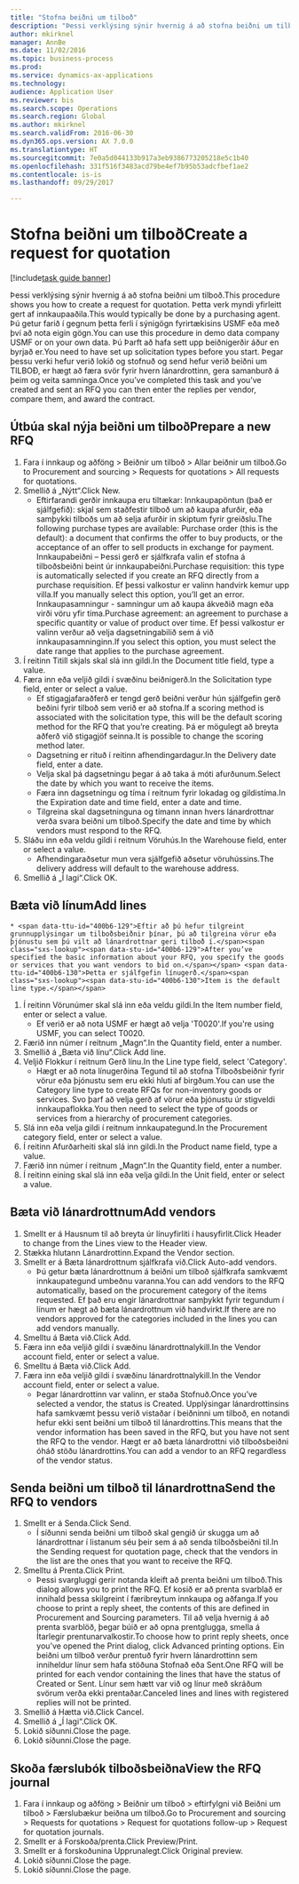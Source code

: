 ```yaml
--- 
title: "Stofna beiðni um tilboð"
description: "Þessi verklýsing sýnir hvernig á að stofna beiðni um tilboð."
author: mkirknel
manager: AnnBe
ms.date: 11/02/2016
ms.topic: business-process
ms.prod: 
ms.service: dynamics-ax-applications
ms.technology: 
audience: Application User
ms.reviewer: bis
ms.search.scope: Operations
ms.search.region: Global
ms.author: mkirknel
ms.search.validFrom: 2016-06-30
ms.dyn365.ops.version: AX 7.0.0
ms.translationtype: HT
ms.sourcegitcommit: 7e0a5d044133b917a3eb9386773205218e5c1b40
ms.openlocfilehash: 331f516f3483acd79be4ef7b95b53adcfbef1ae2
ms.contentlocale: is-is
ms.lasthandoff: 09/29/2017

---
```

# <a name="create-a-request-for-quotation"></a><span data-ttu-id="400b6-103">Stofna beiðni um tilboð</span><span class="sxs-lookup"><span data-stu-id="400b6-103">Create a request for quotation</span></span>

[!include[task guide banner](../../includes/task-guide-banner.md)]

<span data-ttu-id="400b6-104">Þessi verklýsing sýnir hvernig á að stofna beiðni um tilboð.</span><span class="sxs-lookup"><span data-stu-id="400b6-104">This procedure shows you how to create a request for quotation.</span></span> <span data-ttu-id="400b6-105">Þetta verk myndi yfirleitt gert af innkaupaaðila.</span><span class="sxs-lookup"><span data-stu-id="400b6-105">This would typically be done by a purchasing agent.</span></span> <span data-ttu-id="400b6-106">Þú getur farið í gegnum þetta ferli í sýnigögn fyrirtækisins USMF eða með því að nota eigin gögn.</span><span class="sxs-lookup"><span data-stu-id="400b6-106">You can use this procedure in demo data company USMF or on your own data.</span></span> <span data-ttu-id="400b6-107">Þú Þarft að hafa sett upp beiðnigerðir áður en byrjað er.</span><span class="sxs-lookup"><span data-stu-id="400b6-107">You need to have set up solicitation types before you start.</span></span> <span data-ttu-id="400b6-108">Þegar þessu verki hefur verið lokið og stofnuð og send hefur verið beiðni um TILBOÐ, er hægt að færa svör fyrir hvern lánardrottinn, gera samanburð á þeim og veita samninga.</span><span class="sxs-lookup"><span data-stu-id="400b6-108">Once you’ve completed this task and you’ve created and sent an RFQ you can then enter the replies per vendor, compare them, and award the contract.</span></span>


## <a name="prepare-a-new-rfq"></a><span data-ttu-id="400b6-109">Útbúa skal nýja beiðni um tilboð</span><span class="sxs-lookup"><span data-stu-id="400b6-109">Prepare a new RFQ</span></span>
1. <span data-ttu-id="400b6-110">Fara í innkaup og aðföng  > Beiðnir um tilboð  > Allar beiðnir um tilboð.</span><span class="sxs-lookup"><span data-stu-id="400b6-110">Go to Procurement and sourcing > Requests for quotations > All requests for quotations.</span></span>
2. <span data-ttu-id="400b6-111">Smellið á „Nýtt“.</span><span class="sxs-lookup"><span data-stu-id="400b6-111">Click New.</span></span>
    * <span data-ttu-id="400b6-112">Eftirfarandi gerðir innkaupa eru tiltækar: Innkaupapöntun (það er sjálfgefið): skjal sem staðfestir tilboð um að kaupa afurðir, eða samþykki tilboðs um að selja afurðir in skiptum fyrir greiðslu.</span><span class="sxs-lookup"><span data-stu-id="400b6-112">The following purchase types are available: Purchase order (this is the default): a document that confirms the offer to buy products, or the acceptance of an offer to sell products in exchange for payment.</span></span> <span data-ttu-id="400b6-113">Innkaupabeiðni – Þessi gerð er sjálfkrafa valin ef stofna á tilboðsbeiðni beint úr innkaupabeiðni.</span><span class="sxs-lookup"><span data-stu-id="400b6-113">Purchase requisition: this type is automatically selected if you create an RFQ directly from a purchase requisition.</span></span> <span data-ttu-id="400b6-114">Ef þessi valkostur er valinn handvirk kemur upp villa.</span><span class="sxs-lookup"><span data-stu-id="400b6-114">If you manually select this option, you’ll get an error.</span></span> <span data-ttu-id="400b6-115">Innkaupasamningur - samningur um að kaupa ákveðið magn eða virði vöru yfir tíma.</span><span class="sxs-lookup"><span data-stu-id="400b6-115">Purchase agreement: an agreement to purchase a specific quantity or value of product over time.</span></span> <span data-ttu-id="400b6-116">Ef þessi valkostur er valinn verður að velja dagsetningabilið sem á við innkaupasamninginn.</span><span class="sxs-lookup"><span data-stu-id="400b6-116">If you select this option, you must select the date range that applies to the purchase agreement.</span></span>  
3. <span data-ttu-id="400b6-117">Í reitinn Titill skjals skal slá inn gildi.</span><span class="sxs-lookup"><span data-stu-id="400b6-117">In the Document title field, type a value.</span></span>
4. <span data-ttu-id="400b6-118">Færa inn eða veljið gildi í svæðinu beiðnigerð.</span><span class="sxs-lookup"><span data-stu-id="400b6-118">In the Solicitation type field, enter or select a value.</span></span>
    * <span data-ttu-id="400b6-119">Ef stigagjafaraðferð er tengd gerð beiðni verður hún sjálfgefin gerð beðini fyrir tilboð sem verið er að stofna.</span><span class="sxs-lookup"><span data-stu-id="400b6-119">If a scoring method is associated with the solicitation type, this will be the default scoring method for the RFQ that you’re creating.</span></span> <span data-ttu-id="400b6-120">Þá er mögulegt að breyta aðferð við stigagjöf seinna.</span><span class="sxs-lookup"><span data-stu-id="400b6-120">It is possible to change the scoring method later.</span></span>  
    * <span data-ttu-id="400b6-121">Dagsetning er rituð í reitinn afhendingardagur.</span><span class="sxs-lookup"><span data-stu-id="400b6-121">In the Delivery date field, enter a date.</span></span>  
    * <span data-ttu-id="400b6-122">Velja skal þá dagsetningu þegar á að taka á móti afurðunum.</span><span class="sxs-lookup"><span data-stu-id="400b6-122">Select the date by which you want to receive the items.</span></span>  
    * <span data-ttu-id="400b6-123">Færa inn dagsetningu og tíma í reitnum fyrir lokadag og gildistíma.</span><span class="sxs-lookup"><span data-stu-id="400b6-123">In the Expiration date and time field, enter a date and time.</span></span>  
    * <span data-ttu-id="400b6-124">Tilgreina skal dagsetninguna og tímann innan hvers lánardrottnar verða svara beiðni um tilboð.</span><span class="sxs-lookup"><span data-stu-id="400b6-124">Specify the date and time by which vendors must respond to the RFQ.</span></span>  
5. <span data-ttu-id="400b6-125">Sláðu inn eða veldu gildi í reitnum Vöruhús.</span><span class="sxs-lookup"><span data-stu-id="400b6-125">In the Warehouse field, enter or select a value.</span></span>
    * <span data-ttu-id="400b6-126">Afhendingaraðsetur mun vera sjálfgefið aðsetur vöruhússins.</span><span class="sxs-lookup"><span data-stu-id="400b6-126">The delivery address will default to the warehouse address.</span></span>  
6. <span data-ttu-id="400b6-127">Smellið á „Í lagi“.</span><span class="sxs-lookup"><span data-stu-id="400b6-127">Click OK.</span></span>

## <a name="add-lines"></a><span data-ttu-id="400b6-128">Bæta við línum</span><span class="sxs-lookup"><span data-stu-id="400b6-128">Add lines</span></span>
    * <span data-ttu-id="400b6-129">Eftir að þú hefur tilgreint grunnupplýsingar um tilboðsbeiðnir þínar, þú að tilgreina vörur eða þjónustu sem þú vilt að lánardrottnar geri tilboð í.</span><span class="sxs-lookup"><span data-stu-id="400b6-129">After you’ve specified the basic information about your RFQ, you specify the goods or services that you want vendors to bid on.</span></span> <span data-ttu-id="400b6-130">Þetta er sjálfgefin línugerð.</span><span class="sxs-lookup"><span data-stu-id="400b6-130">Item is the default line type.</span></span>   
1. <span data-ttu-id="400b6-131">Í reitinn Vörunúmer skal slá inn eða veldu gildi.</span><span class="sxs-lookup"><span data-stu-id="400b6-131">In the Item number field, enter or select a value.</span></span>
    * <span data-ttu-id="400b6-132">Ef verið er að nota USMF er hægt að velja 'T0020'.</span><span class="sxs-lookup"><span data-stu-id="400b6-132">If you're using USMF, you can select T0020.</span></span>  
2. <span data-ttu-id="400b6-133">Færið inn númer í reitnum „Magn“.</span><span class="sxs-lookup"><span data-stu-id="400b6-133">In the Quantity field, enter a number.</span></span>
3. <span data-ttu-id="400b6-134">Smellið á „Bæta við línu“.</span><span class="sxs-lookup"><span data-stu-id="400b6-134">Click Add line.</span></span>
4. <span data-ttu-id="400b6-135">Veljið Flokkur í reitnum Gerð línu.</span><span class="sxs-lookup"><span data-stu-id="400b6-135">In the Line type field, select 'Category'.</span></span>
    * <span data-ttu-id="400b6-136">Hægt er að nota línugerðina Tegund til að stofna Tilboðsbeiðnir fyrir vörur eða þjónustu sem eru ekki hluti af birgðum.</span><span class="sxs-lookup"><span data-stu-id="400b6-136">You can use the Category line type to create RFQs for non-inventory goods or services.</span></span> <span data-ttu-id="400b6-137">Svo þarf að velja gerð af vörur eða þjónustu úr stigveldi innkaupaflokka.</span><span class="sxs-lookup"><span data-stu-id="400b6-137">You then need to select the type of goods or services from a hierarchy of procurement categories.</span></span>  
5. <span data-ttu-id="400b6-138">Slá inn eða velja gildi í reitnum innkaupategund.</span><span class="sxs-lookup"><span data-stu-id="400b6-138">In the Procurement category field, enter or select a value.</span></span>
6. <span data-ttu-id="400b6-139">Í reitinn Afurðarheiti skal slá inn gildi.</span><span class="sxs-lookup"><span data-stu-id="400b6-139">In the Product name field, type a value.</span></span>
7. <span data-ttu-id="400b6-140">Færið inn númer í reitnum „Magn“.</span><span class="sxs-lookup"><span data-stu-id="400b6-140">In the Quantity field, enter a number.</span></span>
8. <span data-ttu-id="400b6-141">Í reitinn eining skal slá inn eða velja gildi.</span><span class="sxs-lookup"><span data-stu-id="400b6-141">In the Unit field, enter or select a value.</span></span>

## <a name="add-vendors"></a><span data-ttu-id="400b6-142">Bæta við lánardrottnum</span><span class="sxs-lookup"><span data-stu-id="400b6-142">Add vendors</span></span>
1. <span data-ttu-id="400b6-143">Smellt er á Hausnum til að breyta úr línuyfirliti í hausyfirlit.</span><span class="sxs-lookup"><span data-stu-id="400b6-143">Click Header to change from the Lines view to the Header view.</span></span> 
2. <span data-ttu-id="400b6-144">Stækka hlutann Lánardrottinn.</span><span class="sxs-lookup"><span data-stu-id="400b6-144">Expand the Vendor section.</span></span>
3. <span data-ttu-id="400b6-145">Smellt er á Bæta lánardrottnum sjálfkrafa við.</span><span class="sxs-lookup"><span data-stu-id="400b6-145">Click Auto-add vendors.</span></span>
    * <span data-ttu-id="400b6-146">Þú getur bæta lánardrottnum á beiðni um tilboð sjálfkrafa samkvæmt innkaupategund umbeðnu varanna.</span><span class="sxs-lookup"><span data-stu-id="400b6-146">You can add vendors to the RFQ automatically, based on the procurement category of the items requested.</span></span> <span data-ttu-id="400b6-147">Ef það eru engir lánardrottnar samþykkt fyrir tegundum í línum er hægt að bæta lánardrottnum við handvirkt.</span><span class="sxs-lookup"><span data-stu-id="400b6-147">If there are no vendors approved for the categories included in the lines you can add vendors manually.</span></span>  
4. <span data-ttu-id="400b6-148">Smelltu á Bæta við.</span><span class="sxs-lookup"><span data-stu-id="400b6-148">Click Add.</span></span>
5. <span data-ttu-id="400b6-149">Færa inn eða veljið gildi í svæðinu lánardrottnalykill.</span><span class="sxs-lookup"><span data-stu-id="400b6-149">In the Vendor account field, enter or select a value.</span></span>
6. <span data-ttu-id="400b6-150">Smelltu á Bæta við.</span><span class="sxs-lookup"><span data-stu-id="400b6-150">Click Add.</span></span>
7. <span data-ttu-id="400b6-151">Færa inn eða veljið gildi í svæðinu lánardrottnalykill.</span><span class="sxs-lookup"><span data-stu-id="400b6-151">In the Vendor account field, enter or select a value.</span></span>
    * <span data-ttu-id="400b6-152">Þegar lánardrottinn var valinn, er staða Stofnuð.</span><span class="sxs-lookup"><span data-stu-id="400b6-152">Once you’ve selected a vendor, the status is Created.</span></span> <span data-ttu-id="400b6-153">Upplýsingar lánardrottinsins hafa samkvæmt þessu verið vistaðar í beiðninni um tilboð, en notandi hefur ekki sent beiðni um tilboð til lánardrottins.</span><span class="sxs-lookup"><span data-stu-id="400b6-153">This means that the vendor information has been saved in the RFQ, but you have not sent the RFQ to the vendor.</span></span> <span data-ttu-id="400b6-154">Hægt er að bæta lánardrottni við tilboðsbeiðni óháð stöðu lánardrottins.</span><span class="sxs-lookup"><span data-stu-id="400b6-154">You can add a vendor to an RFQ regardless of the vendor status.</span></span>  

## <a name="send-the-rfq-to-vendors"></a><span data-ttu-id="400b6-155">Senda beiðni um tilboð til lánardrottna</span><span class="sxs-lookup"><span data-stu-id="400b6-155">Send the RFQ to vendors</span></span>
1. <span data-ttu-id="400b6-156">Smellt er á Senda.</span><span class="sxs-lookup"><span data-stu-id="400b6-156">Click Send.</span></span>
    * <span data-ttu-id="400b6-157">Í síðunni senda beiðni um tilboð skal gengið úr skugga um að lánardrottnar í listanum séu þeir sem á að senda tilboðsbeiðni til.</span><span class="sxs-lookup"><span data-stu-id="400b6-157">In the Sending request for quotation page, check that the vendors in the list are the ones that you want to receive the RFQ.</span></span>  
2. <span data-ttu-id="400b6-158">Smelltu á Prenta.</span><span class="sxs-lookup"><span data-stu-id="400b6-158">Click Print.</span></span>
    * <span data-ttu-id="400b6-159">Þessi svargluggi gerir notanda kleift að prenta beiðni um tilboð.</span><span class="sxs-lookup"><span data-stu-id="400b6-159">This dialog allows you to print the RFQ.</span></span> <span data-ttu-id="400b6-160">Ef kosið er að prenta svarblað er innihald þessa skilgreint í færibreytum innkaupa og aðfanga.</span><span class="sxs-lookup"><span data-stu-id="400b6-160">If you choose to print a reply sheet, the contents of this are defined in Procurement and Sourcing parameters.</span></span> <span data-ttu-id="400b6-161">Til að velja hvernig á að prenta svarblöð, þegar búið er að opna prentglugga, smella á Ítarlegir prentunarvalkostir.</span><span class="sxs-lookup"><span data-stu-id="400b6-161">To choose how to print reply sheets, once you’ve opened the Print dialog, click Advanced printing options.</span></span> <span data-ttu-id="400b6-162">Ein beiðni um tilboð verður prentuð fyrir hvern lánardrottinn sem inniheldur línur sem hafa stöðuna Stofnað eða Sent.</span><span class="sxs-lookup"><span data-stu-id="400b6-162">One RFQ will be printed for each vendor containing the lines that have the status of Created or Sent.</span></span> <span data-ttu-id="400b6-163">Línur sem hætt var við og línur með skráðum svörum verða ekki prentaðar.</span><span class="sxs-lookup"><span data-stu-id="400b6-163">Canceled lines and lines with registered replies will not be printed.</span></span>   
3. <span data-ttu-id="400b6-164">Smellið á Hætta við.</span><span class="sxs-lookup"><span data-stu-id="400b6-164">Click Cancel.</span></span>
4. <span data-ttu-id="400b6-165">Smellið á „Í lagi“.</span><span class="sxs-lookup"><span data-stu-id="400b6-165">Click OK.</span></span>
5. <span data-ttu-id="400b6-166">Lokið síðunni.</span><span class="sxs-lookup"><span data-stu-id="400b6-166">Close the page.</span></span>
6. <span data-ttu-id="400b6-167">Lokið síðunni.</span><span class="sxs-lookup"><span data-stu-id="400b6-167">Close the page.</span></span>

## <a name="view-the-rfq-journal"></a><span data-ttu-id="400b6-168">Skoða færslubók tilboðsbeiðna</span><span class="sxs-lookup"><span data-stu-id="400b6-168">View the RFQ journal</span></span>
1. <span data-ttu-id="400b6-169">Fara í innkaup og aðföng > Beiðnir um tilboð > eftirfylgni við Beiðni um tilboð > Færslubækur beiðna um tilboð.</span><span class="sxs-lookup"><span data-stu-id="400b6-169">Go to Procurement and sourcing > Requests for quotations > Request for quotations follow-up > Request for quotation journals.</span></span>
2. <span data-ttu-id="400b6-170">Smellt er á Forskoða/prenta.</span><span class="sxs-lookup"><span data-stu-id="400b6-170">Click Preview/Print.</span></span>
3. <span data-ttu-id="400b6-171">Smellt er á forskoðunina Upprunalegt.</span><span class="sxs-lookup"><span data-stu-id="400b6-171">Click Original preview.</span></span>
4. <span data-ttu-id="400b6-172">Lokið síðunni.</span><span class="sxs-lookup"><span data-stu-id="400b6-172">Close the page.</span></span>
5. <span data-ttu-id="400b6-173">Lokið síðunni.</span><span class="sxs-lookup"><span data-stu-id="400b6-173">Close the page.</span></span>


